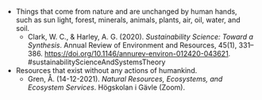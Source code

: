 - Things that come from nature and are unchanged by human hands, such as sun light, forest, minerals, animals, plants, air, oil, water, and soil.
	- Clark, W. C., & Harley, A. G. (2020). _Sustainability Science: Toward a Synthesis_. Annual Review of Environment and Resources, 45(1), 331–386. https://doi.org/10.1146/annurev-environ-012420-043621. #sustainabilityScienceAndSystemsTheory
- Resources that exist without any actions of humankind.
	- Gren, Å. (14-12-2021). _Natural Resources, Ecosystems, and Ecosystem Services_. Högskolan i Gävle (Zoom).